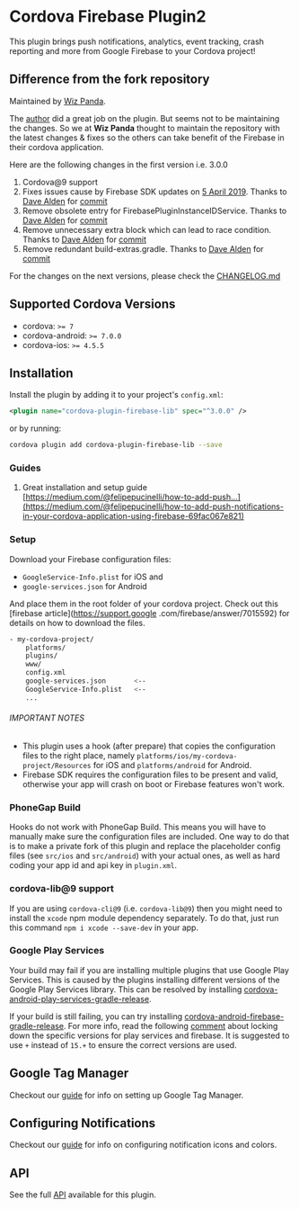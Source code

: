 # Cordova Firebase Plugin2

This plugin brings push notifications, analytics, event tracking, crash reporting and more from Google Firebase to your Cordova project!

## Difference from the fork repository

Maintained by [Wiz Panda](https://www.wizpanda.com/).

The [author](https://github.com/arnesson) did a great job on the plugin. But seems not to be maintaining the changes. So we at **Wiz Panda**
thought to maintain the repository with the latest changes & fixes so the others can take benefit of the Firebase in their cordova 
application.

Here are the following changes in the first version i.e. 3.0.0

1. Cordova@9 support
2. Fixes issues cause by Firebase SDK updates on [5 April 2019](https://firebase.google.com/support/release-notes/android#update_-_april_05_2019).
Thanks to [Dave Alden](https://github.com/dpa99c) for [commit](https://github.com/wizpanda/cordova-plugin-firebase-lib/commit/46a7bd1c06434fb4c5a72c2c20ae5d951a2e37f4)
3. Remove obsolete <service> entry for FirebasePluginInstanceIDService. Thanks to [Dave Alden](https://github.com/dpa99c) for [commit](https://github.com/wizpanda/cordova-plugin-firebase-lib/commit/eee2cfe845e6c2466d4c7fcb69d70c0c8840ea6b)
4. Remove unnecessary extra <config-file> block which can lead to race condition. Thanks to [Dave Alden](https://github.com/dpa99c) for [commit](https://github.com/wizpanda/cordova-plugin-firebase-lib/commit/17eb7c46176d5ad28fc93b53a2c49d9e6ed1888b)
5. Remove redundant build-extras.gradle. Thanks to [Dave Alden](https://github.com/dpa99c) for [commit](https://github.com/wizpanda/cordova-plugin-firebase-lib/commit/289706fc30fe848de082c468440c91ffecdce97d)

For the changes on the next versions, please check the [CHANGELOG.md](https://github.com/wizpanda/cordova-plugin-firebase-lib/blob/master/CHANGELOG.md)

## Supported Cordova Versions

- cordova: `>= 7`
- cordova-android: `>= 7.0.0`
- cordova-ios: `>= 4.5.5`

## Installation

Install the plugin by adding it to your project's `config.xml`:

```xml
<plugin name="cordova-plugin-firebase-lib" spec="^3.0.0" />
```

or by running:

```bash
cordova plugin add cordova-plugin-firebase-lib --save
```

### Guides

1. Great installation and setup guide [https://medium.com/@felipepucinelli/how-to-add-push...](https://medium.com/@felipepucinelli/how-to-add-push-notifications-in-your-cordova-application-using-firebase-69fac067e821)

### Setup

Download your Firebase configuration files:

* `GoogleService-Info.plist` for iOS and
* `google-services.json` for Android

And place them in the root folder of your cordova project. Check out this [firebase article](https://support.google
.com/firebase/answer/7015592) for details on how to download the files.

```bash
- my-cordova-project/
    platforms/
    plugins/
    www/
    config.xml
    google-services.json       <--
    GoogleService-Info.plist   <--
    ...
```

###### IMPORTANT NOTES
- This plugin uses a hook (after prepare) that copies the configuration files to the right place, namely 
`platforms/ios/my-cordova-project/Resources` for iOS and `platforms/android` for Android.
- Firebase SDK requires the configuration files to be present and valid, otherwise your app will crash on boot or Firebase features won't work.

### PhoneGap Build
Hooks do not work with PhoneGap Build. This means you will have to manually make sure the configuration files are included. One way to do that is to make a private fork of this plugin and replace the placeholder config files (see `src/ios` and `src/android`) with your actual ones, as well as hard coding your app id and api key in `plugin.xml`.

### cordova-lib@9 support
If you are using `cordova-cli@9` (i.e. `cordova-lib@9`) then you might need to install the `xcode` npm module dependency separately. To 
do that, just run this command `npm i xcode --save-dev` in your app.

### Google Play Services
Your build may fail if you are installing multiple plugins that use Google Play Services.  This is caused by the plugins installing different versions of the Google Play Services library.  This can be resolved by installing [cordova-android-play-services-gradle-release](https://github.com/dpa99c/cordova-android-play-services-gradle-release).

If your build is still failing, you can try installing [cordova-android-firebase-gradle-release](https://github.com/dpa99c/cordova-android-firebase-gradle-release).  For more info, read the following [comment](https://github.com/dpa99c/cordova-plugin-request-location-accuracy/issues/50#issuecomment-390025013) about locking down the specific versions for play services and firebase. It is suggested to use `+` instead of `15.+` to ensure the correct versions are used.

## Google Tag Manager

Checkout our [guide](docs/GOOGLE_TAG_MANAGER.md) for info on setting up Google Tag Manager.

## Configuring Notifications

Checkout our [guide](docs/NOTIFICATIONS.md) for info on configuring notification icons and colors.

## API

See the full [API](docs/API.md) available for this plugin.
